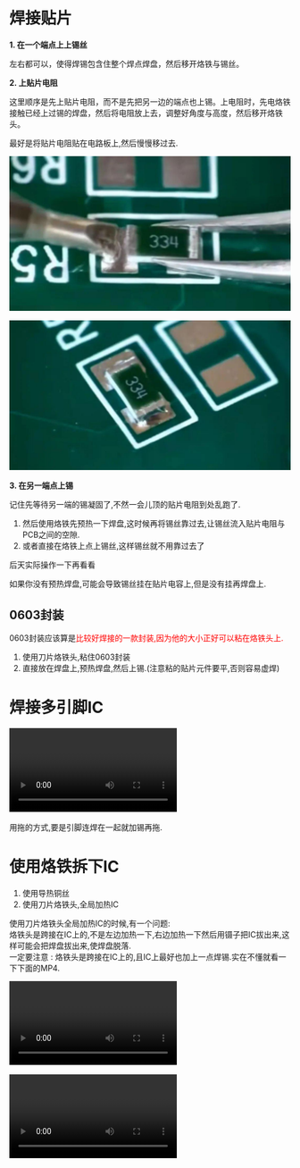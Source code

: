 # 焊接贴片
**1. 在一个端点上上锡丝**  

左右都可以，使得焊锡包含住整个焊点焊盘，然后移开烙铁与锡丝。

**2. 上贴片电阻**  

这里顺序是先上贴片电阻，而不是先把另一边的端点也上锡。上电阻时，先电烙铁接触已经上过锡的焊盘，然后将电阻放上去，调整好角度与高度，然后移开烙铁头。

最好是将贴片电阻贴在电路板上,然后慢慢移过去.   

![](assets/Pasted%20image%2020231209144701.png)


![](assets/Pasted%20image%2020231209144709.png)

**3. 在另一端点上锡**  

记住先等待另一端的锡凝固了,不然一会儿顶的贴片电阻到处乱跑了.     
1. 然后使用烙铁先预热一下焊盘,这时候再将锡丝靠过去,让锡丝流入贴片电阻与PCB之间的空隙.   
2. 或者直接在烙铁上点上锡丝,这样锡丝就不用靠过去了  

后天实际操作一下再看看  

如果你没有预热焊盘,可能会导致锡丝挂在贴片电容上,但是没有挂再焊盘上.  

## 0603封装
0603封装应该算是<font color="#ff0000">比较好焊接的一款封装,因为他的大小正好可以粘在烙铁头上.</font>  

1. 使用刀片烙铁头,粘住0603封装
2. 直接放在焊盘上,预热焊盘,然后上锡.(注意粘的贴片元件要平,否则容易虚焊)

# 焊接多引脚IC
![](assets/b2d0c3b2-23aa-11eb-8e74-9ef8c3aca248.mp4)

用拖的方式,要是引脚连焊在一起就加锡再拖.

# 使用烙铁拆下IC
1. 使用导热铜丝
2. 使用刀片烙铁头,全局加热IC

使用刀片烙铁头全局加热IC的时候,有一个问题:  
烙铁头是跨接在IC上的,不是左边加热一下,右边加热一下然后用镊子把IC拔出来,这样可能会把焊盘拔出来,使焊盘脱落.  
一定要注意 : 烙铁头是跨接在IC上的,且IC上最好也加上一点焊锡.实在不懂就看一下下面的MP4.

![使用烙铁头拆卸SOP-8封装](assets/拆卸SOP-8.mp4)  

![在使用烙铁拆卸器件时也可以使用导热铜丝](assets/f3195af6-6d2d-11ec-a4ca-8616514627b2.mp4)

